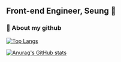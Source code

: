 
<!---
devSeung0v0/devSeung0v0 is a ✨ special ✨ repository because its `README.md` (this file) appears on your GitHub profile.
You can click the Preview link to take a look at your changes.
--->
<div>
  <h2> Front-end Engineer, Seung 👋 </h2>
  
  ### 👀 About my github
  
  [![Top Langs](https://github-readme-stats.vercel.app/api/top-langs/?username=devSeung0v0&layout=compact&theme=cobalt)](https://github.com/anuraghazra/github-readme-stats)


[![Anurag's GitHub stats](https://github-readme-stats.vercel.app/api?username=devSeung0v0&hide=stars&show_icons=true&theme=cobalt)](https://github.com/anuraghazra/github-readme-stats)
</div>




